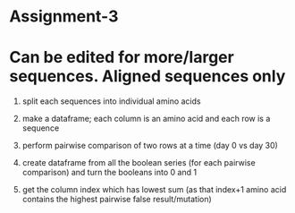 # Assignment-3 

# Can be edited for more/larger sequences. Aligned sequences only

1) split each sequences into individual amino acids

2) make a dataframe; each column is an amino acid and each row is a sequence

3) perform pairwise comparison of two rows at a time (day 0 vs day 30) 

4) create dataframe from all the boolean series (for each pairwise comparison) and turn the booleans into 0 and 1 

5) get the column index which has lowest sum (as that index+1 amino acid contains the highest pairwise false result/mutation)
